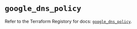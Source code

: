 # `google_dns_policy`

Refer to the Terraform Registory for docs: [`google_dns_policy`](https://registry.terraform.io/providers/hashicorp/google-beta/5.5.0/docs/resources/google_dns_policy).
